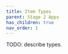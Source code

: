 ```yaml
---
title: Item Types
parent: Stage 2 Apps
has_children: true
nav_order: 1
---
```


TODO: describe types.
